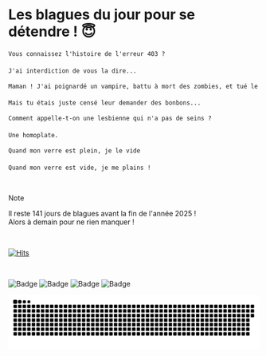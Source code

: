 
<h1>Les blagues du jour pour se détendre ! 😇</h1>

```diff
Vous connaissez l'histoire de l'erreur 403 ?

J'ai interdiction de vous la dire...
```

```diff
Maman ! J'ai poignardé un vampire, battu à mort des zombies, et tué le diable !

Mais tu étais juste censé leur demander des bonbons...
```

```diff
Comment appelle-t-on une lesbienne qui n'a pas de seins ?

Une homoplate.
```

```diff
Quand mon verre est plein, je le vide

Quand mon verre est vide, je me plains !
```

<br/>

> [!NOTE]
> Il reste 141 jours de blagues avant la fin de l'année 2025 ! <br/>
> Alors à demain pour ne rien manquer !

<br/>


[![Hits](https://hits.seeyoufarm.com/api/count/incr/badge.svg?url=https%3A%2F%2Fgithub.com%2FClems02%2Fhit-counter&count_bg=%23003E80&title_bg=%235C9FE1&icon=powershell.svg&icon_color=%23FFFFFF&title=Visite&edge_flat=false)](https://hits.seeyoufarm.com)


<br/>


![Badge](https://img.shields.io/badge/Last%20updated%20on-white?style=for-the-badge&logo=clockify)   ![Badge](https://img.shields.io/badge/13/08-white?style=for-the-badge) ![Badge](https://img.shields.io/badge/at-white?style=for-the-badge) ![Badge](https://img.shields.io/badge/03:36-white?style=for-the-badge)


<p align="center">
 <img width="1000" src="assets/github-snake.svg" alt="snake"/>
</p>
